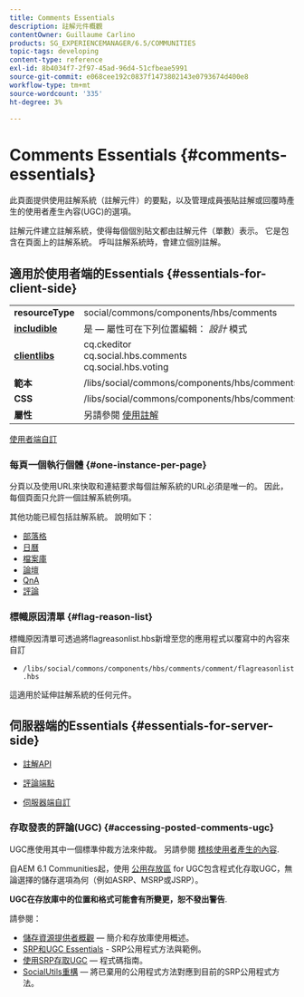 ```yaml
---
title: Comments Essentials
description: 註解元件概觀
contentOwner: Guillaume Carlino
products: SG_EXPERIENCEMANAGER/6.5/COMMUNITIES
topic-tags: developing
content-type: reference
exl-id: 8b4034f7-2f97-45ad-96d4-51cfbeae5991
source-git-commit: e068cee192c0837f1473802143e0793674d400e8
workflow-type: tm+mt
source-wordcount: '335'
ht-degree: 3%

---
```


# Comments Essentials {#comments-essentials}

此頁面提供使用註解系統（註解元件）的要點，以及管理成員張貼註解或回覆時產生的使用者產生內容(UGC)的選項。

註解元件建立註解系統，使得每個個別貼文都由註解元件（單數）表示。 它是包含在頁面上的註解系統。 呼叫註解系統時，會建立個別註解。

## 適用於使用者端的Essentials {#essentials-for-client-side}

<table>
 <tbody>
  <tr>
   <td> <strong>resourceType</strong></td>
   <td> social/commons/components/hbs/comments</td>
  </tr>
  <tr>
   <td> <a href="scf.md#add-or-include-a-communities-component"><strong>includible</strong></a></td>
   <td>是 — 屬性可在下列位置編輯： <i>設計 </i>模式</td>
  </tr>
  <tr>
   <td> <a href="client-customize.md#clientlibs-for-scf"><strong>clientlibs</strong></a></td>
   <td>cq.ckeditor<br /> cq.social.hbs.comments<br /> cq.social.hbs.voting</td>
  </tr>
  <tr>
   <td> <strong>範本</strong></td>
   <td> /libs/social/commons/components/hbs/comments/comments.hbs<br /> </td>
  </tr>
  <tr>
   <td> <strong>CSS</strong></td>
   <td> /libs/social/commons/components/hbs/comments/clientlibs/commentsystem.css</td>
  </tr>
  <tr>
   <td><strong> 屬性</strong></td>
   <td> 另請參閱 <a href="comments.md">使用註解</a></td>
  </tr>
 </tbody>
</table>

[使用者端自訂](client-customize.md)

### 每頁一個執行個體 {#one-instance-per-page}

分頁以及使用URL來快取和連結要求每個註解系統的URL必須是唯一的。 因此，每個頁面只允許一個註解系統例項。

其他功能已經包括註解系統。 說明如下：

* [部落格](blog-developer-basics.md)
* [日曆](calendar-basics-for-developers.md)
* [檔案庫](essentials-file-library.md)
* [論壇](essentials-forum.md)
* [QnA](qna-essentials.md)
* [評論](reviews-basics.md)

### 標幟原因清單 {#flag-reason-list}

標幟原因清單可透過將flagreasonlist.hbs新增至您的應用程式以覆寫中的內容來自訂

* `/libs/social/commons/components/hbs/comments/comment/flagreasonlist.hbs`

這適用於延伸註解系統的任何元件。

## 伺服器端的Essentials {#essentials-for-server-side}

* [註解API](https://developer.adobe.com/experience-manager/reference-materials/6-5/javadoc/com/adobe/cq/social/commons/comments/api/package-summary.html)

* [評論端點](https://developer.adobe.com/experience-manager/reference-materials/6-5/javadoc/com/adobe/cq/social/commons/comments/endpoints/package-summary.html)

* [伺服器端自訂](server-customize.md)

### 存取發表的評論(UGC) {#accessing-posted-comments-ugc}

UGC應使用其中一個標準仲裁方法來仲裁。
另請參閱 [稽核使用者產生的內容](moderate-ugc.md).

自AEM 6.1 Communities起，使用 [公用存放區](working-with-srp.md) for UGC包含程式化存取UGC，無論選擇的儲存選項為何（例如ASRP、MSRP或JSRP）。

**UGC在存放庫中的位置和格式可能會有所變更，恕不發出警告**.

請參閱：

* [儲存資源提供者概觀](srp.md)  — 簡介和存放庫使用概述。
* [SRP和UGC Essentials](srp-and-ugc.md) - SRP公用程式方法與範例。
* [使用SRP存取UGC](accessing-ugc-with-srp.md)  — 程式碼指南。
* [SocialUtils重構](socialutils.md)  — 將已棄用的公用程式方法對應到目前的SRP公用程式方法。
